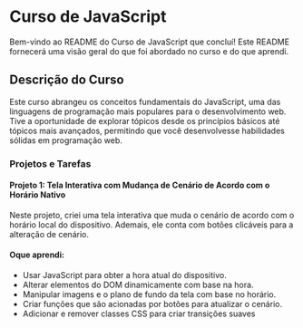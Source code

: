 # Curso de JavaScript

Bem-vindo ao README do Curso de JavaScript que concluí! Este README fornecerá uma visão geral do que foi abordado no curso e do que aprendi.

## Descrição do Curso

Este curso abrangeu os conceitos fundamentais do JavaScript, uma das linguagens de programação mais populares para o desenvolvimento web. Tive a oportunidade de explorar tópicos desde os princípios básicos até tópicos mais avançados, permitindo que você desenvolvesse habilidades sólidas em programação web.

### Projetos e Tarefas
#### Projeto 1: Tela Interativa com Mudança de Cenário de Acordo com o Horário Nativo
Neste projeto, criei uma tela interativa que muda o cenário de acordo com o horário local do dispositivo. Ademais, ele conta com botões clicáveis para a alteração de cenário.

#### Oque aprendi: 
- Usar JavaScript para obter a hora atual do dispositivo.
- Alterar elementos do DOM dinamicamente com base na hora.
- Manipular imagens e o plano de fundo da tela com base no horário.
- Criar funções que são acionadas por botões para atualizar o cenário.
- Adicionar e remover classes CSS para criar transições suaves
